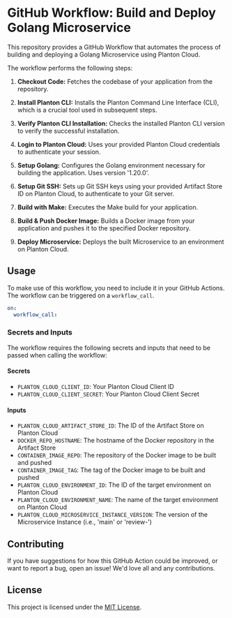 # GitHub Workflow: Build and Deploy Golang Microservice

This repository provides a GitHub Workflow that automates the process of building and deploying a Golang Microservice using Planton Cloud.

The workflow performs the following steps:

1. **Checkout Code:** Fetches the codebase of your application from the repository.

2. **Install Planton CLI:** Installs the Planton Command Line Interface (CLI), which is a crucial tool used in subsequent steps.

3. **Verify Planton CLI Installation:** Checks the installed Planton CLI version to verify the successful installation.

4. **Login to Planton Cloud:** Uses your provided Planton Cloud credentials to authenticate your session.

5. **Setup Golang:** Configures the Golang environment necessary for building the application. Uses version '1.20.0'.

6. **Setup Git SSH:** Sets up Git SSH keys using your provided Artifact Store ID on Planton Cloud, to authenticate to your Git server.

7. **Build with Make:** Executes the Make build for your application.

8. **Build & Push Docker Image:** Builds a Docker image from your application and pushes it to the specified Docker repository.

9. **Deploy Microservice:** Deploys the built Microservice to an environment on Planton Cloud.

## Usage

To make use of this workflow, you need to include it in your GitHub Actions. The workflow can be triggered on a `workflow_call`.

```yaml
on:
  workflow_call:
```

### Secrets and Inputs

The workflow requires the following secrets and inputs that need to be passed when calling the workflow:

#### Secrets

- `PLANTON_CLOUD_CLIENT_ID`: Your Planton Cloud Client ID
- `PLANTON_CLOUD_CLIENT_SECRET`: Your Planton Cloud Client Secret

#### Inputs

- `PLANTON_CLOUD_ARTIFACT_STORE_ID`: The ID of the Artifact Store on Planton Cloud
- `DOCKER_REPO_HOSTNAME`: The hostname of the Docker repository in the Artifact Store
- `CONTAINER_IMAGE_REPO`: The repository of the Docker image to be built and pushed
- `CONTAINER_IMAGE_TAG`: The tag of the Docker image to be built and pushed
- `PLANTON_CLOUD_ENVIRONMENT_ID`: The ID of the target environment on Planton Cloud
- `PLANTON_CLOUD_ENVIRONMENT_NAME`: The name of the target environment on Planton Cloud
- `PLANTON_CLOUD_MICROSERVICE_INSTANCE_VERSION`: The version of the Microservice Instance (i.e., 'main' or 'review-<pull-request-number>')

## Contributing

If you have suggestions for how this GitHub Action could be improved, or want to report a bug, open an issue! We'd love all and any contributions.

## License

This project is licensed under the [MIT License](LICENSE).
